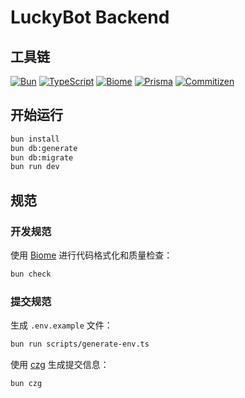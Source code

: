 # LuckyBot Backend

## 工具链

[![Bun](https://img.shields.io/badge/bun-black?style=for-the-badge&logo=bun&logoColor=white)](https://bun.sh/)
[![TypeScript](https://img.shields.io/badge/typescript-%23007ACC.svg?style=for-the-badge&logo=typescript&logoColor=white)](https://www.typescriptlang.org/)
[![Biome](https://img.shields.io/badge/biome-60A5FA?style=for-the-badge&logo=biome&logoColor=white)](https://biomejs.dev/)
[![Prisma](https://img.shields.io/badge/Prisma-16A394?style=for-the-badge&logo=Prisma&logoColor=white)](https://www.prisma.io/)
[![Commitizen](https://img.shields.io/badge/commitizen-143157?style=for-the-badge&logo=git&logoColor=white)](https://github.com/commitizen/czg)

## 开始运行

```bash
bun install
bun db:generate
bun db:migrate
bun run dev
```

## 规范

### 开发规范

使用 [Biome](https://biomejs.dev/) 进行代码格式化和质量检查：

```bash
bun check
```

### 提交规范

生成 `.env.example` 文件：

```bash
bun run scripts/generate-env.ts
```

使用 [czg](https://github.com/commitizen/czg) 生成提交信息：

```bash
bun czg
```